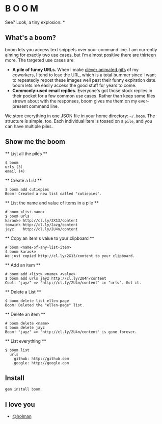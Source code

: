 # B O O M

See? Look, a tiny explosion: \*

## What's a boom?

boom lets you access text snippets over your command line. I am currently
aiming for exactly two use cases, but I'm almost positive there are thirteen
more. The targeted use cases are:

- **A pile of funny URLs.** When I make [clever animated
  gifs](http://github.com/holman/dotfiles/blob/master/bin/gifme) of my
  coworkers, I tend to lose the URL, which is a total bummer since I want to
  repeatedly repost these images well past their funny expiration date. boom
  lets me easily access the good stuff for years to come.
- **Commonly-used email replies.** Everyone's got those stock replies in their
  pocket for a few common use cases. Rather than keep some files strewn about
  with the responses, boom gives me them on my ever-present command line.

We store everything in one JSON file in your home directory: `~/.boom`. The
structure is simple, too. Each individual item is tossed on a `pile`, and you
can have multiple piles.

## Show me the boom

** List all the piles **

    $ boom
    urls (3)
    email (4)

** Create a List **

    $ boom add cutiepies
    Boom! Created a new list called "cutiepies".

** List the name and value of items in a pile **

    # boom <list-name>
    $ boom urls
    karaoke http://cl.ly/2X13/content
    tomwink http://cl.ly/2azg/content
    jayz    http://cl.ly/2U4n/content

** Copy an item's value to your clipboard **

    # boom <name-of-any-list-item>
    $ boom karaoke
    We just copied http://cl.ly/2X13/content to your clipboard.

** Add an item **

    # boom add <list> <name> <value>
    $ boom add urls jayz http://cl.ly/2U4n/content
    Cool. "jayz" => "http://cl.ly/2U4n/content" in "urls". Got it.

** Delete a List **

    $ boom delete list ellen-page
    Boom! Deleted the "ellen-page" list.

** Delete an item **

    # boom delete <name>
    $ boom delete jayz
    Boom! "jayz" => "http://cl.ly/2U4n/content" is gone forever.

** List everything **

    $ boom list
      urls
        github: http://github.com
        google: http://google.com

## Install

    gem install boom

## I love you

- [@holman](http://twitter.com/holman)
